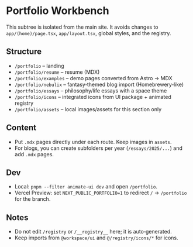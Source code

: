 # Portfolio Workbench

This subtree is isolated from the main site. It avoids changes to `app/(home)/page.tsx`, `app/layout.tsx`, global styles, and the registry.

## Structure

- `/portfolio` – landing
- `/portfolio/resume` – resume (MDX)
- `/portfolio/examples` – demo pages converted from Astro → MDX
- `/portfolio/nebulix` – fantasy‑themed blog import (Homebrewery‑like)
- `/portfolio/essays` – philosophy/life essays with a space theme
- `/portfolio/icons` – integrated icons from UI package + animated registry
- `/portfolio/assets` – local images/assets for this section only

## Content

- Put `.mdx` pages directly under each route. Keep images in `assets`.
- For blogs, you can create subfolders per year (`/essays/2025/...`) and add `.mdx` pages.

## Dev

- Local: `pnpm --filter animate-ui dev` and open `/portfolio`.
- Vercel Preview: set `NEXT_PUBLIC_PORTFOLIO=1` to redirect `/` → `/portfolio` for the branch.

## Notes

- Do not edit `/registry` or `/__registry__` here; it is auto‑generated.
- Keep imports from `@workspace/ui` and `@/registry/icons/*` for icons.


